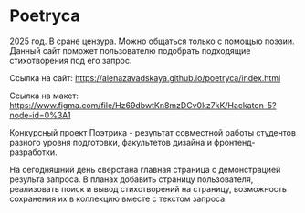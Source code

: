 # Poetryca

2025 год. В сране цензура. Можно общаться только с помощью поэзии.
Данный сайт поможет пользователю подобрать подходящие стихотворения под его запрос.

Ссылка на сайт:
https://alenazavadskaya.github.io/poetryca/index.html

Ссылка на макет:
https://www.figma.com/file/Hz69dbwtKn8mzDCv0kz7kK/Hackaton-5?node-id=0%3A1

Конкурсный проект Поэтрика - результат совместной работы студентов разного уровня подготовки, факультетов дизайна и фронтенд-разработки.

На сегодняшний день сверстана главная страница с демонстрацией результа запроса. В планах добавить страницу пользователя, реализовать поиск и вывод стихотворений на страницу, возможность сохранения их в коллекцию вместе с текстом запроса. 

